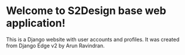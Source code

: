 Welcome to S2Design base web application!
========================================

This is a Django website with user accounts and profiles.  It was created from Django Edge v2 by Arun Ravindran.

